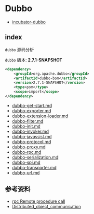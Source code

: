 # Dubbo

- [incubator-dubbo](https://github.com/apache/incubator-dubbo)

## index

`dubbo` 源码分析

`dubbo` 版本: **2.7.1-SNAPSHOT**

```xml
<dependency>
    <groupId>org.apache.dubbo</groupId>
    <artifactId>dubbo-bom</artifactId>
    <version>2.7.1-SNAPSHOT</version>
    <type>pom</type>
    <scope>import</scope>
</dependency>
```

- [dubbo-get-start.md](dubbo-get-start.md)
- [dubbo-exporter.md](dubbo-exporter.md)
- [dubbo-extension-loader.md](dubbo-extension-loader.md)
- [dubbo-filter.md](dubbo-filter.md)
- [dubbo-init.md](dubbo-init.md)
- [dubbo-invoker.md](dubbo-invoker.md)
- [dubbo-javassist.md](dubbo-javassist.md)
- [dubbo-protocol.md](dubbo-protocol.md)
- [dubbo-proxy.md](dubbo-proxy.md)
- [dubbo-rpc.md](dubbo-rpc.md)
- [dubbo-serialization.md](dubbo-serialization.md)
- [dubbo-spi.md](dubbo-spi.md)
- [dubbo-transporter.md](dubbo-transporter.md)
- [dubbo-url.md](dubbo-url.md)

## 参考资料

- [rpc Remote procedure call](https://en.wikipedia.org/wiki/Remote_procedure_call)
- [Distributed_object_communication](https://en.wikipedia.org/wiki/Distributed_object_communication)
